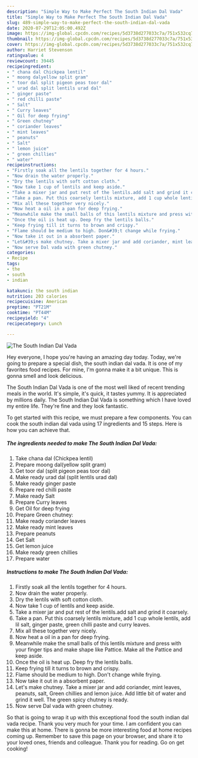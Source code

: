 ```yaml
---
description: "Simple Way to Make Perfect The South Indian Dal Vada"
title: "Simple Way to Make Perfect The South Indian Dal Vada"
slug: 489-simple-way-to-make-perfect-the-south-indian-dal-vada
date: 2020-07-29T12:05:00.492Z
image: https://img-global.cpcdn.com/recipes/5d3738d277033c7a/751x532cq70/the-south-indian-dal-vada-recipe-main-photo.jpg
thumbnail: https://img-global.cpcdn.com/recipes/5d3738d277033c7a/751x532cq70/the-south-indian-dal-vada-recipe-main-photo.jpg
cover: https://img-global.cpcdn.com/recipes/5d3738d277033c7a/751x532cq70/the-south-indian-dal-vada-recipe-main-photo.jpg
author: Harriet Stevenson
ratingvalue: 4
reviewcount: 39445
recipeingredient:
- " chana dal Chickpea lentil"
- " moong dalyellow split gram"
- " toor dal split pigeon peas toor dal"
- " urad dal split lentils urad dal"
- " ginger paste"
- " red chilli paste"
- " Salt"
- " Curry leaves"
- " Oil for deep frying"
- " Green chutney"
- " coriander leaves"
- " mint leaves"
- " peanuts"
- " Salt"
- " lemon juice"
- " green chillies"
- " water"
recipeinstructions:
- "Firstly soak all the lentils together for 4 hours."
- "Now drain the water properly."
- "Dry the lentils with soft cotton cloth."
- "Now take 1 cup of lentils and keep aside."
- "Take a mixer jar and put rest of the lentils.add salt and grind it coarsely."
- "Take a pan. Put this coarsely lentils mixture, add 1 cup whole lentils, add lil salt, ginger paste, green chilli paste and curry leaves."
- "Mix all these together very nicely."
- "Now heat a oil in a pan for deep frying."
- "Meanwhile make the small balls of this lentils mixture and press with your finger tips and make shape like Pattice. Make all the Pattice and keep aside."
- "Once the oil is heat up. Deep fry the lentils balls."
- "Keep frying till it turns to brown and crispy."
- "Flame should be medium to high. Don&#39;t change while frying."
- "Now take it out in a absorbent paper."
- "Let&#39;s make chutney. Take a mixer jar and add coriander, mint leaves, peanuts, salt, Green chillies and lemon juice. Add little bit of water and grind it well. The green spicy chutney is ready."
- "Now serve Dal vada with green chutney."
categories:
- Recipe
tags:
- the
- south
- indian

katakunci: the south indian 
nutrition: 203 calories
recipecuisine: American
preptime: "PT21M"
cooktime: "PT44M"
recipeyield: "4"
recipecategory: Lunch

---
```



![The South Indian Dal Vada](https://img-global.cpcdn.com/recipes/5d3738d277033c7a/751x532cq70/the-south-indian-dal-vada-recipe-main-photo.jpg)

Hey everyone, I hope you're having an amazing day today. Today, we're going to prepare a special dish, the south indian dal vada. It is one of my favorites food recipes. For mine, I'm gonna make it a bit unique. This is gonna smell and look delicious.

The South Indian Dal Vada is one of the most well liked of recent trending meals in the world. It's simple, it's quick, it tastes yummy. It is appreciated by millions daily. The South Indian Dal Vada is something which I have loved my entire life. They're fine and they look fantastic.




To get started with this recipe, we must prepare a few components. You can cook the south indian dal vada using 17 ingredients and 15 steps. Here is how you can achieve that.

<!--inarticleads1-->

##### The ingredients needed to make The South Indian Dal Vada:

1. Take  chana dal (Chickpea lentil)
1. Prepare  moong dal(yellow split gram)
1. Get  toor dal (split pigeon peas toor dal)
1. Make ready  urad dal (split lentils urad dal)
1. Make ready  ginger paste
1. Prepare  red chilli paste
1. Make ready  Salt
1. Prepare  Curry leaves
1. Get  Oil for deep frying
1. Prepare  Green chutney:
1. Make ready  coriander leaves
1. Make ready  mint leaves
1. Prepare  peanuts
1. Get  Salt
1. Get  lemon juice
1. Make ready  green chillies
1. Prepare  water




<!--inarticleads2-->

##### Instructions to make The South Indian Dal Vada:

1. Firstly soak all the lentils together for 4 hours.
1. Now drain the water properly.
1. Dry the lentils with soft cotton cloth.
1. Now take 1 cup of lentils and keep aside.
1. Take a mixer jar and put rest of the lentils.add salt and grind it coarsely.
1. Take a pan. Put this coarsely lentils mixture, add 1 cup whole lentils, add lil salt, ginger paste, green chilli paste and curry leaves.
1. Mix all these together very nicely.
1. Now heat a oil in a pan for deep frying.
1. Meanwhile make the small balls of this lentils mixture and press with your finger tips and make shape like Pattice. Make all the Pattice and keep aside.
1. Once the oil is heat up. Deep fry the lentils balls.
1. Keep frying till it turns to brown and crispy.
1. Flame should be medium to high. Don&#39;t change while frying.
1. Now take it out in a absorbent paper.
1. Let&#39;s make chutney. Take a mixer jar and add coriander, mint leaves, peanuts, salt, Green chillies and lemon juice. Add little bit of water and grind it well. The green spicy chutney is ready.
1. Now serve Dal vada with green chutney.




So that is going to wrap it up with this exceptional food the south indian dal vada recipe. Thank you very much for your time. I am confident you can make this at home. There is gonna be more interesting food at home recipes coming up. Remember to save this page on your browser, and share it to your loved ones, friends and colleague. Thank you for reading. Go on get cooking!

